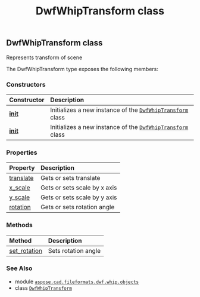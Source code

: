 ﻿---
title: DwfWhipTransform class
second_title: Aspose.CAD for Python via .NET API References
description: 
type: docs
weight: 80
url: /python-net/aspose.cad.fileformats.dwf.whip.objects/dwfwhiptransform/
is_root: false
---

## DwfWhipTransform class

Represents transform of scene



The DwfWhipTransform type exposes the following members:

### Constructors
| Constructor | Description |
| :- | :- |
| [__init__](/cad/python-net/aspose.cad.fileformats.dwf.whip.objects/dwfwhiptransform/__init__/#) | Initializes a new instance of the [`DwfWhipTransform`](/cad/python-net/aspose.cad.fileformats.dwf.whip.objects/dwfwhiptransform) class |
| [__init__](/cad/python-net/aspose.cad.fileformats.dwf.whip.objects/dwfwhiptransform/__init__/#aspose.cad.fileformats.dwf.whip.objects.DwfWhipLogicalPoint-float-float-int) | Initializes a new instance of the [`DwfWhipTransform`](/cad/python-net/aspose.cad.fileformats.dwf.whip.objects/dwfwhiptransform) class |


### Properties
| Property | Description |
| :- | :- |
| [translate](/cad/python-net/aspose.cad.fileformats.dwf.whip.objects/dwfwhiptransform/translate) | Gets or sets translate |
| [x_scale](/cad/python-net/aspose.cad.fileformats.dwf.whip.objects/dwfwhiptransform/x_scale) | Gets or sets scale by x axis |
| [y_scale](/cad/python-net/aspose.cad.fileformats.dwf.whip.objects/dwfwhiptransform/y_scale) | Gets or sets scale by y axis |
| [rotation](/cad/python-net/aspose.cad.fileformats.dwf.whip.objects/dwfwhiptransform/rotation) | Gets or sets rotation angle |


### Methods
| Method | Description |
| :- | :- |
| [set_rotation](/cad/python-net/aspose.cad.fileformats.dwf.whip.objects/dwfwhiptransform/set_rotation/#int) | Sets rotation angle |



### See Also
* module [`aspose.cad.fileformats.dwf.whip.objects`](..)
* class [`DwfWhipTransform`](/cad/python-net/aspose.cad.fileformats.dwf.whip.objects/dwfwhiptransform)
